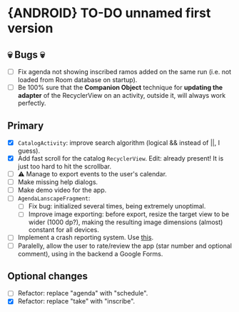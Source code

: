 # {ANDROID} TO-DO unnamed first version

## 💀 Bugs 💀
- [ ] Fix agenda not showing inscribed ramos added on the same run (i.e. not loaded from Room database on startup).
- [ ] Be 100% sure that the **Companion Object** technique for **updating the adapter** of the RecyclerView on an activity, outside it, will always work perfectly.

## Primary
- [X] `CatalogActivity`: improve search algorithm (logical && instead of ||, I guess).
- [X] Add fast scroll for the catalog `RecyclerView`. Edit: already present! It is just too hard to hit the scrollbar.
- [ ] ⚠ Manage to export events to the user's calendar.
- [ ] Make missing help dialogs.
- [ ] Make demo video for the app.
- [ ] `AgendaLanscapeFragment`:
  - [ ] Fix bug:  initialized several times, being extremely unoptimal.
  - [ ] Improve image exporting: before export, resize the target view to be wider (1000 dp?), making the resulting image dimensions (almost) constant for all devices.
- [ ] Implement a crash reporting system. Use [this](https://github.com/ACRA/acra).
- [ ] Paralelly, allow the user to rate/review the app (star number and optional comment), using in the backend a Google Forms.

## Optional changes
- [ ] Refactor: replace "agenda" with "schedule".
- [X] Refactor: replace "take" with "inscribe".